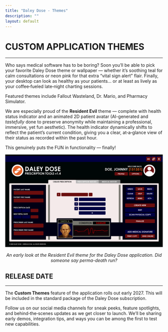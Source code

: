 ```yaml
---
title: "Daley Dose - Themes"
description: ""
layout: default
---
```


# **CUSTOM APPLICATION THEMES**  
---
Who says medical software has to be boring? Soon you’ll be able to pick your favorite Daley Dose theme or wallpaper — whether it’s soothing teal for calm consultations or neon pink for that extra “vital sign alert” flair. Finally, your desktop can look as healthy as your patients… or at least as lively as your coffee‑fueled late‑night charting sessions.  

Featured themes include Fallout Wasteland, Dr. Mario, and Pharmacy Simulator. 

We are especially proud of the **Resident Evil** theme — complete with health status indicator and an animated 2D patient avatar (AI-generated and _tastefully_ done to preserve anonymity while maintaining a professional, immersive, yet fun aesthetic). The health indicator dynamically shifts to reflect the patient’s current condition, giving you a clear, at‑a‑glance view of their status as recorded within the past hour.

This genuinely puts the FUN in functionality — finally!

![User Interface with a Resident Evil theme](/assets/images/daley-dose-resident-evil.png)
<p style="text-align:center;"><em>An early look at the Resident Evil theme for the Daley Dose application. Did someone say perma-death run?</em></p>

## **RELEASE DATE**
---

The **Custom Themes** feature of the application rolls out early 2027. This will be included in the standard package of the Daley Dose subscription.

Follow us on our social media channels for sneak peeks, feature spotlights, and behind‑the‑scenes updates as we get closer to launch. We’ll be sharing early demos, integration tips, and ways you can be among the first to test new capabilities.
